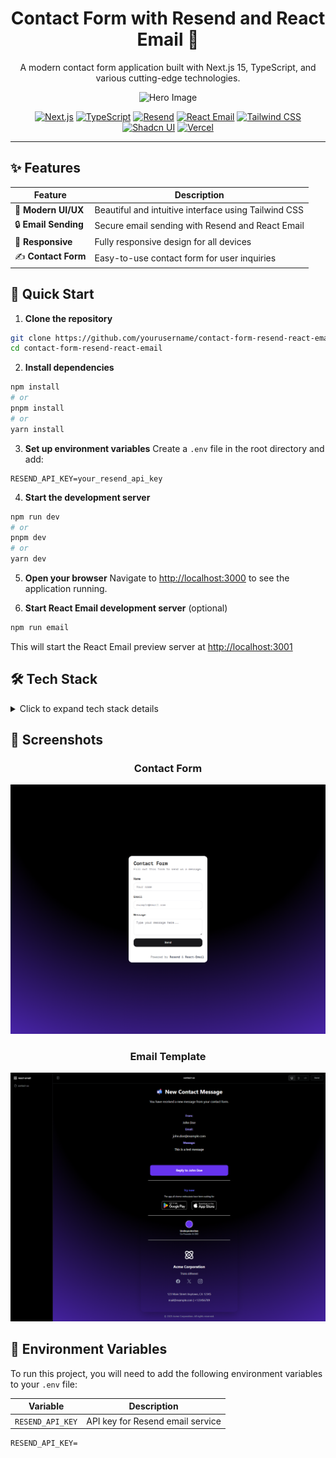 <div align="center">

# Contact Form with Resend and React Email 📧

A modern contact form application built with Next.js 15, TypeScript, and various cutting-edge technologies.

![Hero Image](/public/landingpage.png)

[![Next.js](https://img.shields.io/badge/Next.js-black?style=for-the-badge&logo=next.js&logoColor=white)](https://nextjs.org/)
[![TypeScript](https://img.shields.io/badge/TypeScript-007ACC?style=for-the-badge&logo=typescript&logoColor=white)](https://www.typescriptlang.org/)
[![Resend](https://img.shields.io/badge/Resend-black?style=for-the-badge&logo=resend&logoColor=white)](https://resend.com/)
[![React Email](https://img.shields.io/badge/React_Email-3068B7?style=for-the-badge&logo=react&logoColor=white)](https://react.email/)
[![Tailwind CSS](https://img.shields.io/badge/Tailwind_CSS-06B6D4?style=for-the-badge&logo=tailwind-css&logoColor=white)](https://tailwindcss.com/)
[![Shadcn UI](https://img.shields.io/badge/Shadcn_UI-000000?style=for-the-badge&logo=shadcnui&logoColor=white)](https://ui.shadcn.com/)
[![Vercel](https://img.shields.io/badge/Vercel-000000?style=for-the-badge&logo=vercel&logoColor=white)](https://vercel.com/)

</div>

---

## ✨ Features

<div align="center">

| Feature              | Description                                          |
| -------------------- | ---------------------------------------------------- |
| 🎨 **Modern UI/UX**  | Beautiful and intuitive interface using Tailwind CSS |
| 🔒 **Email Sending** | Secure email sending with Resend and React Email     |
| 📱 **Responsive**    | Fully responsive design for all devices              |
| ✍️ **Contact Form**  | Easy-to-use contact form for user inquiries          |

</div>

## 🚀 Quick Start

1. **Clone the repository**

```bash
git clone https://github.com/yourusername/contact-form-resend-react-email.git
cd contact-form-resend-react-email
```

2. **Install dependencies**

```bash
npm install
# or
pnpm install
# or
yarn install
```

3. **Set up environment variables**
   Create a `.env` file in the root directory and add:

```env
RESEND_API_KEY=your_resend_api_key
```

4. **Start the development server**

```bash
npm run dev
# or
pnpm dev
# or
yarn dev
```

5. **Open your browser**
   Navigate to [http://localhost:3000](http://localhost:3000) to see the application running.

6. **Start React Email development server** (optional)

```bash
npm run email
```

This will start the React Email preview server at [http://localhost:3001](http://localhost:3001)

## 🛠️ Tech Stack

<details>
<summary>Click to expand tech stack details</summary>

### Core Framework

- **[Next.js 15](https://nextjs.org/)** - React framework for production
- **[TypeScript](https://www.typescriptlang.org/)** - Static type checking

### Email Services

- **[Resend](https://resend.com/)** - Modern email delivery service
- **[React Email](https://react.email/)** - Email template builder for React

### Form Management

- **[React Hook Form](https://react-hook-form.com/)** - Form validation
- **[Zod](https://zod.dev/)** - TypeScript-first schema validation
- **[Next Safe Action](https://next-safe-action.dev/)** - Type-safe server actions

### UI Components & Styling

- **[Tailwind CSS](https://tailwindcss.com/)** - Utility-first CSS framework
- **[Shadcn UI](https://ui.shadcn.com/)** - Re-usable components
- **[Lucide Icons](https://lucide.dev/)** - Beautiful open-source icons

### Motion & Feedback

- **[Motion One](https://motion.dev/)** - Animation library
- **[Sonner](https://sonner.emilkowal.ski/)** - Toast notifications

</details>

## 📸 Screenshots

<div align="center">

### Contact Form

![Contact Form](/public/contact-form.png)

### Email Template

![Email Template](/public/react-email.png)

</div>

## 🔐 Environment Variables

To run this project, you will need to add the following environment variables to your `.env` file:

| Variable         | Description                      |
| ---------------- | -------------------------------- |
| `RESEND_API_KEY` | API key for Resend email service |

```
RESEND_API_KEY=
```
